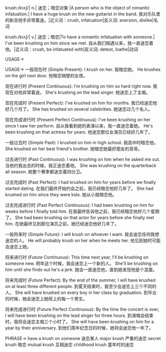 krush:/krʌʃ/| n.| 迷恋；暗恋对象 |A person who is the object of romantic infatuation.| I have a huge krush on the new guitarist in the band. 我对乐队里的新吉他手非常着迷。|近义词：crush, infatuation|反义词: aversion, dislike|名词

krush:/krʌʃ/| v.| 迷恋；暗恋|To have a romantic infatuation with someone.| I've been krushing on him since we met. 自从我们相遇以来，我一直迷恋着他。|近义词：crush, be infatuated with|反义词: detest, loathe|动词

USAGE->

USAGE->
一般现在时 (Simple Present):
I krush on her. 我暗恋她。
He krushes on the girl next door. 他暗恋隔壁的女孩。

现在进行时 (Present Continuous):
I'm krushing on him so hard right now. 我现在对他非常着迷。
She's krushing on the lead singer.  她迷恋上了主唱。

现在完成时 (Present Perfect):
I've krushed on him for months. 我已经迷恋他好几个月了。
She has krushed on several celebrities. 她迷恋过几个名人。

现在完成进行时 (Present Perfect Continuous):
I've been krushing on her since I saw her perform. 自从我看到她的表演以来，我一直迷恋着她。
He's been krushing on that actress for years. 他迷恋那位女演员已经好几年了。

一般过去时 (Simple Past):
I krushed on him in high school. 我高中时暗恋他。
She krushed on her best friend's brother. 她暗恋她最好朋友的哥哥。

过去进行时 (Past Continuous):
I was krushing on him when he asked me out. 当他约我出去的时候，我正迷恋着他。
She was krushing on the quarterback all season. 她整个赛季都迷恋着四分卫。

过去完成时 (Past Perfect):
I had krushed on him for years before we finally started dating. 在我们最终开始约会之前，我已经暗恋他好几年了。
She had krushed on him since they were kids.  她从小就暗恋他。


过去完成进行时 (Past Perfect Continuous):
I had been krushing on him for weeks before I finally told him. 在我最终告诉他之前，我已经暗恋他好几个星期了。
She had been krushing on that actor for years before she finally met him. 在她最终见到那位演员之前，她已经迷恋他好几年了。


一般将来时 (Simple Future):
I will krush on whoever I want. 我会迷恋任何我想迷恋的人。
He will probably krush on her when he meets her. 他见到她时可能会迷恋上她。

将来进行时 (Future Continuous):
This time next year, I'll be krushing on someone new. 明年这个时候，我会迷恋上一个新的人。
She'll be krushing on him until she finds out he's a jerk. 她会一直迷恋他，直到她发现他是个混蛋。

将来完成时 (Future Perfect):
By the end of the summer, I will have krushed on at least three different people. 到夏天结束时，我至少会迷恋上三个不同的人。
She will have krushed on every boy in her class by graduation. 到毕业的时候，她会迷恋上她班上的每一个男生。


将来完成进行时 (Future Perfect Continuous):
By the time the concert is over, I will have been krushing on the lead singer for three hours. 到演唱会结束时，我将会迷恋主唱三个小时了。
She will have been krushing on him for a year by their anniversary. 到他们周年纪念日的时候，她将会迷恋他一年了。


PHRASE->
have a krush on someone 迷恋某人
major krush  严重的迷恋
secret krush  暗恋
mutual krush  互相迷恋
childhood krush  童年时的迷恋
